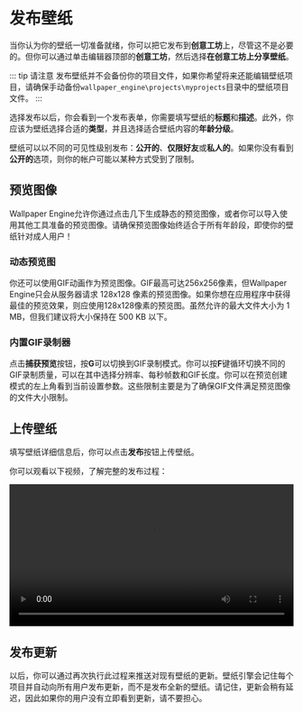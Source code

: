 # 发布壁纸

当你认为你的壁纸一切准备就绪，你可以把它发布到**创意工坊**上，尽管这不是必要的。但你可以通过单击编辑器顶部的**创意工坊**，然后选择**在创意工坊上分享壁纸**。

::: tip 请注意
发布壁纸并不会备份你的项目文件，如果你希望将来还能编辑壁纸项目，请确保手动备份`wallpaper_engine\projects\myprojects`目录中的壁纸项目文件。
:::

选择发布以后，你会看到一个发布表单，你需要填写壁纸的**标题**和**描述**。此外，你应该为壁纸选择合适的**类型**，并且选择适合壁纸内容的**年龄分级**。

壁纸可以以不同的可见性级别发布：**公开的**、**仅限好友**或**私人的**。如果你没有看到**公开的**选项，则你的帐户可能以某种方式受到了限制。

## 预览图像

Wallpaper Engine允许你通过点击几下生成静态的预览图像，或者你可以导入使用其他工具准备的预览图像。请确保预览图像始终适合于所有年龄段，即使你的壁纸针对成人用户！

### 动态预览图

你还可以使用GIF动画作为预览图像。GIF最高可达256x256像素，但Wallpaper Engine只会从服务器请求 128x128 像素的预览图像。如果你想在应用程序中获得最佳的预览效果，则应使用128x128像素的预览图。虽然允许的最大文件大小为 1 MB，但我们建议将大小保持在 500 KB 以下。

### 内置GIF录制器

点击**捕获预览**按钮，按**G**可以切换到GIF录制模式。你可以按**F**键循环切换不同的GIF录制质量，可以在其中选择分辨率、每秒帧数和GIF长度。你可以在预览创建模式的左上角看到当前设置参数。这些限制主要是为了确保GIF文件满足预览图像的文件大小限制。

## 上传壁纸

填写壁纸详细信息后，你可以点击**发布**按钮上传壁纸。

你可以观看以下视频，了解完整的发布过程：

<video width="100%" controls>
  <source :src="$withBase('/videos/publish.mp4')" type="video/mp4">
  Your browser does not support the video tag.
</video>

## 发布更新

以后，你可以通过再次执行此过程来推送对现有壁纸的更新。壁纸引擎会记住每个项目并自动向所有用户发布更新，而不是发布全新的壁纸。请记住，更新会稍有延迟，因此如果你的用户没有立即看到更新，请不要担心。